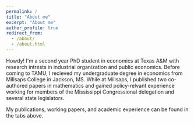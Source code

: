 ```yaml
---
permalink: /
title: "About me"
excerpt: "About me"
author_profile: true
redirect_from: 
  - /about/
  - /about.html
---
```


Howdy! I'm a second year PhD student in economics at Texas A&M with research intrests in industrial organization and public economics. Before coming to TAMU, I recieved my undergraduate degree in economics from Millsaps College in Jackson, MS. While at Millsaps, I published two co-authored papers in mathematics and gained policy-relvant experience working for members of the Mississippi Congressional delegation and several state legislators. 

My publications, working papers, and academic experience can be found in the tabs above. 

